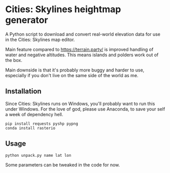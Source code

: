# Cities: Skylines heightmap generator

A Python script to download and convert real-world elevation data for use in the Cities: Skylines map editor.

Main feature compared to https://terrain.party/ is improved handling of water and negative altitudes. This means islands and polders work out of the box.

Main downside is that it's probably more buggy and harder to use, especially if you don't live on the same side of the world as me.

## Installation

Since Cities: Skylines runs on Windows, you'll probably want to run this under Windows. For the love of god, please use Anaconda, to save your self a week of dependency hell.

```
pip install requests pyshp pypng
conda install rasterio
```

## Usage

```
python unpack.py name lat lon
```

Some parameters can be tweaked in the code for now.
